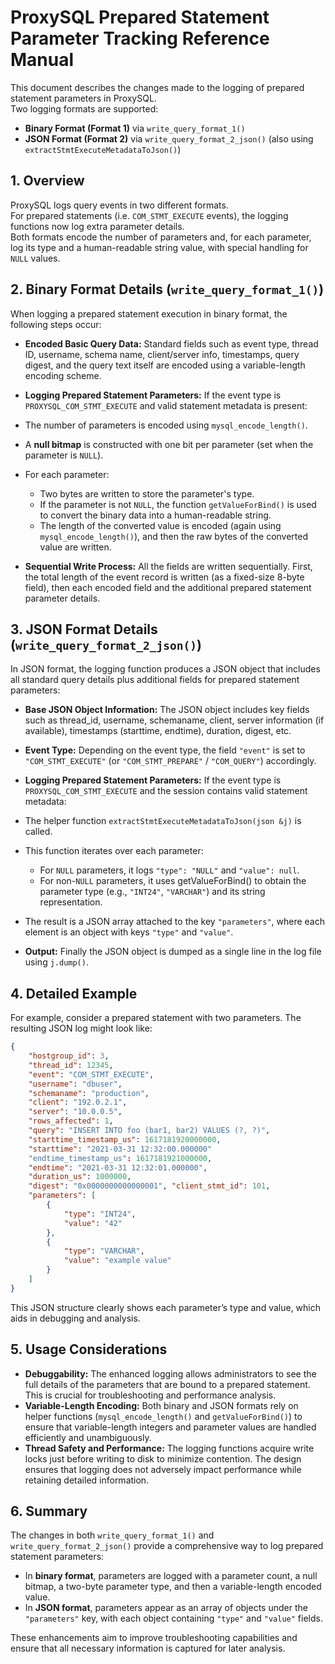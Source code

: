# **ProxySQL Prepared Statement Parameter Tracking Reference Manual**
This document describes the changes made to the logging of prepared statement parameters in ProxySQL.  
Two logging formats are supported:
- **Binary Format (Format 1)** via `write_query_format_1()`
- **JSON Format (Format 2)** via `write_query_format_2_json()` (also using `extractStmtExecuteMetadataToJson()`)
## **1. Overview**
ProxySQL logs query events in two different formats.  
For prepared statements (i.e. `COM_STMT_EXECUTE` events), the logging functions now log extra parameter details.  
Both formats encode the number of parameters and, for each parameter, log its type and a human-readable string value, with special handling for `NULL` values.
## **2. Binary Format Details (**`write_query_format_1()`**)**
When logging a prepared statement execution in binary format, the following steps occur:
- **Encoded Basic Query Data:**
Standard fields such as event type, thread ID, username, schema name, client/server info, timestamps, query digest, and the query text itself are encoded using a variable-length encoding scheme.
- **Logging Prepared Statement Parameters:**
If the event type is `PROXYSQL_COM_STMT_EXECUTE` and valid statement metadata is present:

- The number of parameters is encoded using `mysql_encode_length()`.
- A **null bitmap** is constructed with one bit per parameter (set when the parameter is `NULL`).
- For each parameter:
  - Two bytes are written to store the parameter's type.
  - If the parameter is not `NULL`, the function `getValueForBind()` is used to convert the binary data into a human-readable string.
  - The length of the converted value is encoded (again using `mysql_encode_length()`), and then the raw bytes of the converted value are written.
- **Sequential Write Process:**
All the fields are written sequentially. First, the total length of the event record is written (as a fixed-size 8-byte field), then each encoded field and the additional prepared statement parameter details.
## **3. JSON Format Details (**`write_query_format_2_json()`**)**
In JSON format, the logging function produces a JSON object that includes all standard query details plus additional fields for prepared statement parameters:
- **Base JSON Object Information:**
The JSON object includes key fields such as thread_id, username, schemaname, client, server information (if available), timestamps (starttime, endtime), duration, digest, etc.
- **Event Type:**
Depending on the event type, the field `"event"` is set to `"COM_STMT_EXECUTE"` (or `"COM_STMT_PREPARE"` / `"COM_QUERY"`) accordingly.
- **Logging Prepared Statement Parameters:**
If the event type is `PROXYSQL_COM_STMT_EXECUTE` and the session contains valid statement metadata:

- The helper function `extractStmtExecuteMetadataToJson(json &j)` is called.
- This function iterates over each parameter:
  - For `NULL` parameters, it logs `"type": "NULL"` and `"value": null`.
  - For non-`NULL` parameters, it uses getValueForBind() to obtain the parameter type (e.g., `"INT24"`, `"VARCHAR"`) and its string representation.
- The result is a JSON array attached to the key `"parameters"`, where each element is an object with keys `"type"` and `"value"`.
- **Output:**
Finally the JSON object is dumped as a single line in the log file using `j.dump()`.
## **4. Detailed Example**
For example, consider a prepared statement with two parameters. The resulting JSON log might look like:

```json
{
    "hostgroup_id": 3,
    "thread_id": 12345,
    "event": "COM_STMT_EXECUTE",
    "username": "dbuser",
    "schemaname": "production",
    "client": "192.0.2.1",
    "server": "10.0.0.5",
    "rows_affected": 1,
    "query": "INSERT INTO foo (bar1, bar2) VALUES (?, ?)",
    "starttime_timestamp_us": 1617181920000000,
    "starttime": "2021-03-31 12:32:00.000000"
    "endtime_timestamp_us": 1617181921000000,
    "endtime": "2021-03-31 12:32:01.000000",
    "duration_us": 1000000,
    "digest": "0x0000000000000001", "client_stmt_id": 101,
    "parameters": [
        {
            "type": "INT24",
            "value": "42"
        },
        {
            "type": "VARCHAR",
            "value": "example value"
        }
    ]
}
```

This JSON structure clearly shows each parameter’s type and value, which aids in debugging and analysis.
## **5. Usage Considerations**
- **Debuggability:**
The enhanced logging allows administrators to see the full details of the parameters that are bound to a prepared statement. This is crucial for troubleshooting and performance analysis.
- **Variable-Length Encoding:**
Both binary and JSON formats rely on helper functions (`mysql_encode_length()` and `getValueForBind()`) to ensure that variable-length integers and parameter values are handled efficiently and unambiguously.
- **Thread Safety and Performance:**
The logging functions acquire write locks just before writing to disk to minimize contention. The design ensures that logging does not adversely impact performance while retaining detailed information.
## **6. Summary**
The changes in both `write_query_format_1()` and `write_query_format_2_json()` provide a comprehensive way to log prepared statement parameters:
- In **binary format**, parameters are logged with a parameter count, a null bitmap, a two-byte parameter type, and then a variable-length encoded value.
- In **JSON format**, parameters appear as an array of objects under the `"parameters"` key, with each object containing `"type"` and `"value"` fields.

These enhancements aim to improve troubleshooting capabilities and ensure that all necessary information is captured for later analysis.